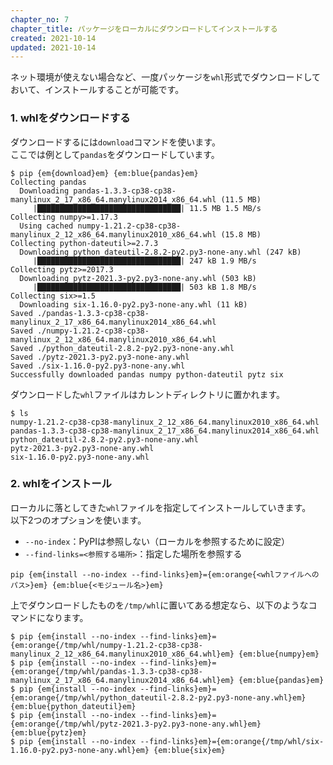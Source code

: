 ```yaml
---
chapter_no: 7
chapter_title: パッケージをローカルにダウンロードしてインストールする
created: 2021-10-14
updated: 2021-10-14
---
```

ネット環境が使えない場合など、一度パッケージを`whl`形式でダウンロードしておいて、インストールすることが可能です。

### 1. whlをダウンロードする
ダウンロードするには`download`コマンドを使います。  
ここでは例として`pandas`をダウンロードしています。
```output
$ pip {em{download}em} {em:blue{pandas}em}
Collecting pandas
  Downloading pandas-1.3.3-cp38-cp38-manylinux_2_17_x86_64.manylinux2014_x86_64.whl (11.5 MB)
     |████████████████████████████████| 11.5 MB 1.5 MB/s
Collecting numpy>=1.17.3
  Using cached numpy-1.21.2-cp38-cp38-manylinux_2_12_x86_64.manylinux2010_x86_64.whl (15.8 MB)
Collecting python-dateutil>=2.7.3
  Downloading python_dateutil-2.8.2-py2.py3-none-any.whl (247 kB)
     |████████████████████████████████| 247 kB 1.9 MB/s
Collecting pytz>=2017.3
  Downloading pytz-2021.3-py2.py3-none-any.whl (503 kB)
     |████████████████████████████████| 503 kB 1.8 MB/s
Collecting six>=1.5
  Downloading six-1.16.0-py2.py3-none-any.whl (11 kB)
Saved ./pandas-1.3.3-cp38-cp38-manylinux_2_17_x86_64.manylinux2014_x86_64.whl
Saved ./numpy-1.21.2-cp38-cp38-manylinux_2_12_x86_64.manylinux2010_x86_64.whl
Saved ./python_dateutil-2.8.2-py2.py3-none-any.whl
Saved ./pytz-2021.3-py2.py3-none-any.whl
Saved ./six-1.16.0-py2.py3-none-any.whl
Successfully downloaded pandas numpy python-dateutil pytz six
```
ダウンロードした`whl`ファイルはカレントディレクトリに置かれます。
```output
$ ls
numpy-1.21.2-cp38-cp38-manylinux_2_12_x86_64.manylinux2010_x86_64.whl
pandas-1.3.3-cp38-cp38-manylinux_2_17_x86_64.manylinux2014_x86_64.whl
python_dateutil-2.8.2-py2.py3-none-any.whl
pytz-2021.3-py2.py3-none-any.whl
six-1.16.0-py2.py3-none-any.whl
```

### 2. whlをインストール
ローカルに落としてきた`whl`ファイルを指定してインストールしていきます。  
以下2つのオプションを使います。
- `--no-index`：PyPIは参照しない（ローカルを参照するために設定）
- `--find-links=<参照する場所>`：指定した場所を参照する
```syntax
pip {em{install --no-index --find-links}em}={em:orange{<whlファイルへのパス>}em} {em:blue{<モジュール名>}em}
```
上でダウンロードしたものを`/tmp/whl`に置いてある想定なら、以下のようなコマンドになります。
```output
$ pip {em{install --no-index --find-links}em}={em:orange{/tmp/whl/numpy-1.21.2-cp38-cp38-manylinux_2_12_x86_64.manylinux2010_x86_64.whl}em} {em:blue{numpy}em}
$ pip {em{install --no-index --find-links}em}={em:orange{/tmp/whl/pandas-1.3.3-cp38-cp38-manylinux_2_17_x86_64.manylinux2014_x86_64.whl}em} {em:blue{pandas}em}
$ pip {em{install --no-index --find-links}em}={em:orange{/tmp/whl/python_dateutil-2.8.2-py2.py3-none-any.whl}em} {em:blue{python_dateutil}em}
$ pip {em{install --no-index --find-links}em}={em:orange{/tmp/whl/pytz-2021.3-py2.py3-none-any.whl}em} {em:blue{pytz}em}
$ pip {em{install --no-index --find-links}em}={em:orange{/tmp/whl/six-1.16.0-py2.py3-none-any.whl}em} {em:blue{six}em}
```
